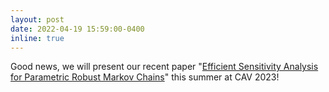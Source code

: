 ```yaml
---
layout: post
date: 2022-04-19 15:59:00-0400
inline: true
---
```


Good news, we will present our recent paper "[Efficient Sensitivity Analysis for Parametric Robust Markov Chains](https://arxiv.org/abs/2305.01473)" this summer at CAV 2023!